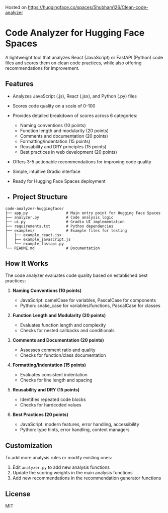 Hosted on 
https://huggingface.co/spaces/Shubham126/Clean-code-analyzer

# Code Analyzer for Hugging Face Spaces

A lightweight tool that analyzes React (JavaScript) or FastAPI (Python) code files and scores them on clean code practices, while also offering recommendations for improvement.

## Features

- Analyzes JavaScript (.js), React (.jsx), and Python (.py) files
- Scores code quality on a scale of 0-100
- Provides detailed breakdown of scores across 6 categories:
  - Naming conventions (10 points)
  - Function length and modularity (20 points)
  - Comments and documentation (20 points)
  - Formatting/indentation (15 points)
  - Reusability and DRY principles (15 points)
  - Best practices in web development (20 points)
- Offers 3-5 actionable recommendations for improving code quality
- Simple, intuitive Gradio interface
- Ready for Hugging Face Spaces deployment

- ## Project Structure

```
code-analyzer-huggingface/
├── app.py                 # Main entry point for Hugging Face Spaces
├── analyzer.py            # Code analysis logic
├── ui.py                  # Gradio UI implementation
├── requirements.txt       # Python dependencies
├── examples/              # Example files for testing
│   ├── example_react.jsx
│   ├── example_javascript.js
│   └── example_fastapi.py
└── README.md              # Documentation
```

## How It Works

The code analyzer evaluates code quality based on established best practices:

1. **Naming Conventions (10 points)**
   - JavaScript: camelCase for variables, PascalCase for components
   - Python: snake_case for variables/functions, PascalCase for classes

2. **Function Length and Modularity (20 points)**
   - Evaluates function length and complexity
   - Checks for nested callbacks and conditionals

3. **Comments and Documentation (20 points)**
   - Assesses comment ratio and quality
   - Checks for function/class documentation

4. **Formatting/Indentation (15 points)**
   - Evaluates consistent indentation
   - Checks for line length and spacing

5. **Reusability and DRY (15 points)**
   - Identifies repeated code blocks
   - Checks for hardcoded values

6. **Best Practices (20 points)**
   - JavaScript: modern features, error handling, accessibility
   - Python: type hints, error handling, context managers

## Customization

To add more analysis rules or modify existing ones:

1. Edit `analyzer.py` to add new analysis functions
2. Update the scoring weights in the main analysis functions
3. Add new recommendations in the recommendation generator functions

## License

MIT

